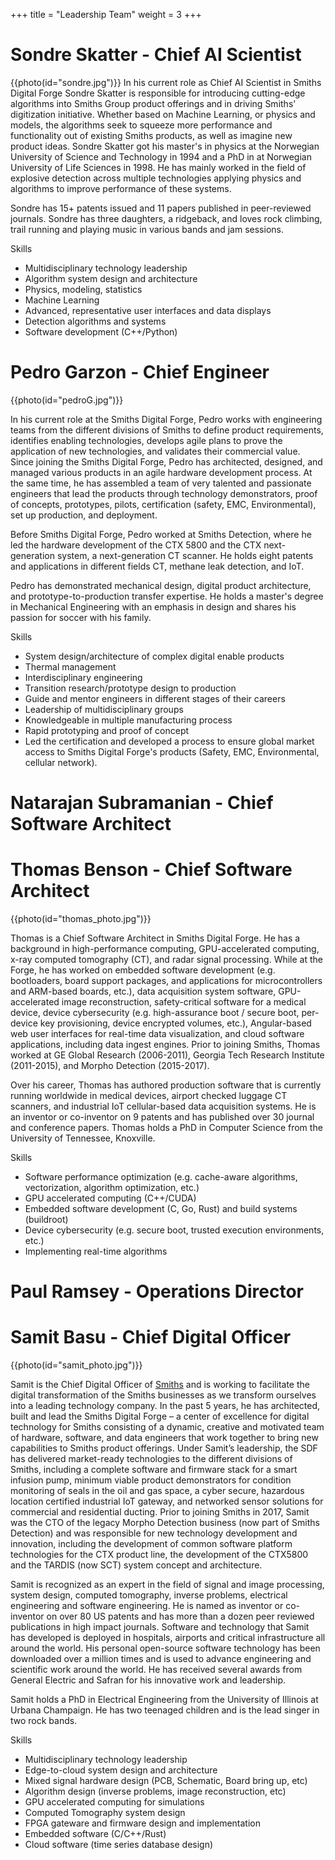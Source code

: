 +++
title = "Leadership Team"
weight = 3
+++

# Sondre Skatter - Chief AI Scientist
{{photo(id="sondre.jpg")}}
In his current role as Chief AI Scientist in Smiths Digital Forge Sondre Skatter is responsible for introducing cutting-edge algorithms into Smiths Group product offerings and in driving Smiths’ digitization initiative. Whether based on Machine Learning, or physics and models, the algorithms seek to squeeze more performance and functionality out of existing Smiths products, as well as imagine new product ideas. Sondre Skatter got his master's in physics at the Norwegian University of Science and Technology in 1994 and a PhD in at Norwegian University of Life Sciences in 1998. He has mainly worked in the field of explosive detection across multiple technologies applying physics and algorithms to improve performance of these systems. 

Sondre has 15+ patents issued and 11 papers published in peer-reviewed journals. Sondre has three daughters, a ridgeback, and loves rock climbing, trail running and playing music in various bands and jam sessions.

Skills

* Multidisciplinary technology leadership
* Algorithm system design and architecture
* Physics, modeling, statistics
* Machine Learning
* Advanced, representative user interfaces and data displays
* Detection algorithms and systems
* Software development (C++/Python)

# Pedro Garzon - Chief Engineer 
{{photo(id="pedroG.jpg")}}

In his current role at the Smiths Digital Forge, Pedro works with engineering teams from the different divisions of Smiths to define product requirements, identifies enabling technologies, develops agile plans to prove the application of new technologies, and validates their commercial value. Since joining the Smiths Digital Forge, Pedro has architected, designed, and managed various products in an agile hardware development process. At the same time, he has assembled a team of very talented and passionate engineers that lead the products through technology demonstrators, proof of concepts, prototypes, pilots, certification (safety, EMC, Environmental), set up production, and deployment. 

Before Smiths Digital Forge, Pedro worked at Smiths Detection, where he led the hardware development of the CTX 5800 and the CTX next-generation system, a next-generation CT scanner. He holds eight patents and applications in different fields CT, methane leak detection, and IoT.

Pedro has demonstrated mechanical design, digital product architecture, and prototype-to-production transfer expertise. He holds a master's degree in Mechanical Engineering with an emphasis in design and shares his passion for soccer with his family.

Skills

* System design/architecture of complex digital enable products
* Thermal management 
* Interdisciplinary engineering
* Transition research/prototype design to production 
* Guide and mentor engineers in different stages of their careers
* Leadership of multidisciplinary groups 
* Knowledgeable in multiple manufacturing process 
* Rapid prototyping and proof of concept 
* Led the certification and developed a process to ensure global market access to Smiths Digital Forge's products (Safety, EMC, Environmental, cellular network). 

# Natarajan Subramanian - Chief Software Architect

# Thomas Benson - Chief Software Architect

{{photo(id="thomas_photo.jpg")}}

Thomas is a Chief Software Architect in Smiths Digital Forge. He has a background in high-performance computing, GPU-accelerated computing, x-ray computed tomography (CT), and radar signal processing. While at the Forge, he has worked on embedded software development (e.g. bootloaders, board support packages, and applications for microcontrollers and ARM-based boards, etc.), data acquisition system software, GPU-accelerated image reconstruction, safety-critical software for a medical device, device cybersecurity (e.g. high-assurance boot / secure boot, per-device key provisioning, device encrypted volumes, etc.), Angular-based web user interfaces for real-time data visualization, and cloud software applications, including data ingest engines. Prior to joining Smiths, Thomas worked at GE Global Research (2006-2011), Georgia Tech Research Institute (2011-2015), and Morpho Detection (2015-2017).

Over his career, Thomas has authored production software that is currently running worldwide in medical devices, airport checked luggage CT scanners, and industrial IoT cellular-based data acquisition systems. He is an inventor or co-inventor on 9 patents and has published over 30 journal and conference papers. Thomas holds a PhD in Computer Science from the University of Tennessee, Knoxville.

Skills

* Software performance optimization (e.g. cache-aware algorithms, vectorization, algorithm optimization, etc.)
* GPU accelerated computing (C++/CUDA)
* Embedded software development (C, Go, Rust) and build systems (buildroot)
* Device cybersecurity (e.g. secure boot, trusted execution environments, etc.)
* Implementing real-time algorithms

# Paul Ramsey - Operations Director


# Samit Basu - Chief Digital Officer

{{photo(id="samit_photo.jpg")}}

Samit is the Chief Digital Officer of [Smiths](www.smiths.com) and is working to facilitate the digital transformation of the Smiths businesses as we transform ourselves into a leading technology company.  In the past 5 years, he has architected, built and lead the Smiths Digital Forge – a center of excellence for digital technology for Smiths consisting of a dynamic, creative and motivated team of hardware, software, and data engineers that work together to bring new capabilities to Smiths product offerings.   Under Samit’s leadership, the SDF has delivered market-ready technologies to the different divisions of Smiths, including a complete software and firmware stack for a smart infusion pump, minimum viable product demonstrators for condition monitoring of seals in the oil and gas space, a cyber secure, hazardous location certified industrial IoT gateway, and networked sensor solutions for commercial and residential ducting.  Prior to joining Smiths in 2017, Samit was the CTO of the legacy Morpho Detection business (now part of Smiths Detection) and was responsible for new technology development and innovation, including the development of common software platform technologies for the CTX product line, the development of the CTX5800 and the TARDIS (now SCT) system concept and architecture.
 
Samit is recognized as an expert in the field of signal and image processing, system design, computed tomography, inverse problems, electrical engineering and software engineering.  He is named as inventor or co-inventor on over 80 US patents and has more than a dozen peer reviewed publications in high impact journals.  Software and technology that Samit has developed is deployed in hospitals, airports and critical infrastructure all around the world.  His personal open-source software technology has been downloaded over a million times and is used to advance engineering and scientific work around the world.  He has received several awards from General Electric and Safran for his innovative work and leadership.
 
Samit holds a PhD in Electrical Engineering from the University of Illinois at Urbana Champaign.  He has two teenaged children and is the lead singer in two rock bands.

Skills

* Multidisciplinary technology leadership
* Edge-to-cloud system design and architecture
* Mixed signal hardware design (PCB, Schematic, Board bring up, etc)
* Algorithm design (inverse problems, image reconstruction, etc)
* GPU accelerated computing for simulations
* Computed Tomography system design
* FPGA gateware and firmware design and implementation
* Embedded software (C/C++/Rust)
* Cloud software (time series database design)
